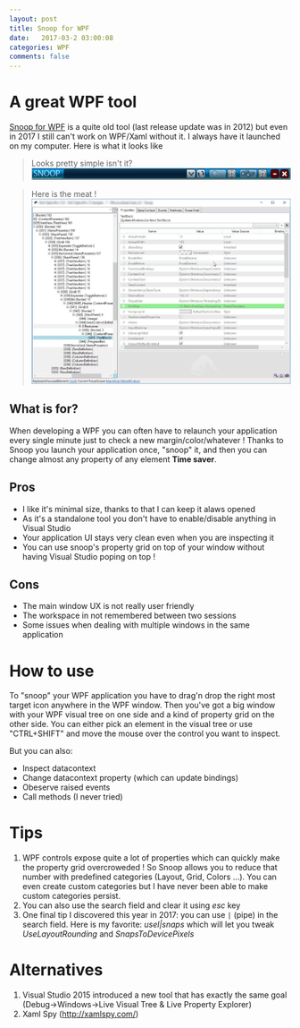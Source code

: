 ```yaml
---
layout: post
title: Snoop for WPF
date:   2017-03-2 03:00:08
categories: WPF
comments: false
---
```

# A great WPF tool
[Snoop for WPF](https://snoopwpf.codeplex.com/) is a quite old tool (last release update was in 2012) but even in 2017 I still can't work on WPF/Xaml without it. I always have it launched on my computer.
Here is what it looks like

> Looks pretty simple isn't it? 
![Snoop](/images/snoop.jpg)

> Here is the meat !
![Snoop2](/images/snoop2.jpg)

## What is for?
When developing a WPF you can often have to relaunch your application every single minute just to check a new margin/color/whatever !
Thanks to Snoop you launch your application once, "snoop" it, and then you can change almost any property of any element **Time saver**.

## Pros
- I like it's minimal size, thanks to that I can keep it alaws opened
- As it's a standalone tool you don't have to enable/disable anything in Visual Studio
- Your application UI stays very clean even when you are inspecting it
- You can use snoop's property grid on top of your window without having Visual Studio poping on top !

## Cons
- The main window UX is not really user friendly
- The workspace in not remembered between two sessions
- Some issues when dealing with multiple windows in the same application

# How to use
To "snoop" your WPF application you have to drag'n drop the right most target icon anywhere in the WPF window.
Then you've got a big window with your WPF visual tree on one side and a kind of property grid on the other side.
You can either pick an element in the visual tree or use "CTRL+SHIFT" and move the mouse over the control you want to inspect.

But you can also:
- Inspect datacontext
- Change datacontext property (which can update bindings)
- Obeserve raised events
- Call methods (I never tried)

# Tips
1. WPF controls expose quite a lot of properties which can quickly make the property grid overcroweded ! So Snoop allows you to reduce that number with predefined categories (Layout, Grid, Colors ...). You can even create custom categories but I have never been able to make custom categories persist.
2. You can also use the search field and clear it using *esc* key
3. One final tip I discovered this year in 2017: you can use <code>|</code> (pipe) in the search field. Here is my favorite: *usel|snaps* which will let you tweak *UseLayoutRounding* and *SnapsToDevicePixels*

# Alternatives
1. Visual Studio 2015 introduced a new tool that has exactly the same goal (Debug->Windows->Live Visual Tree & Live Property Explorer)
2. Xaml Spy (http://xamlspy.com/)


